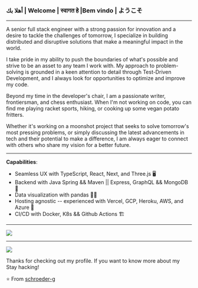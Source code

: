 
### أهلا بك | Welcome | स्वागत हे  |Bem vindo | ようこそ  


----

A senior full stack engineer with a strong passion for innovation and a desire to tackle the challenges of tomorrow, I specialize in building distributed and disruptive solutions that make a meaningful impact in the world.

I take pride in my ability to push the boundaries of what's possible and strive to be an asset to any team I work with. My approach to problem-solving is grounded in a keen attention to detail through Test-Driven Development, and I always look for opportunities to optimize and improve my code.

Beyond my time in the developer's chair, I am a passionate writer, frontiersman, and chess enthusiast. When I'm not working on code, you can find me playing racket sports, hiking, or cooking up some vegan potato fritters.

Whether it's working on a moonshot project that seeks to solve tomorrow's most pressing problems, or simply discussing the latest advancements in tech and their potential to make a difference, I am always eager to connect with others who share my vision for a better future.

-----


**Capabilities**:

- Seamless UX with TypeScript, React, Next, and Three.js 🖥️
- Backend with Java Spring && Maven || Express, GraphQL && MongoDB 💾
- Data visualization with pandas 🧮🐼
- Hosting agnostic -- experienced with Vercel, GCP, Heroku, AWS, and Azure 🚀
- CI/CD with Docker, K8s && Github Actions 🏗️

-----


<a href="https://github.com/schroeder-g">
  <img src="https://github-readme-stats.vercel.app/api?username=schroeder-g&show_icons=true&hide_border=true" />
</a>

---

<a href="https://github.com/schroeder-g">
  <img src="https://github-readme-stats.vercel.app/api/top-langs/?username=schroeder-g&layout=compact" />
</a>


Thanks for checking out my profile. If you want to know more about my Stay hacking!

⭐️ From [schroeder-g](https://github.com/schroeder-g)
